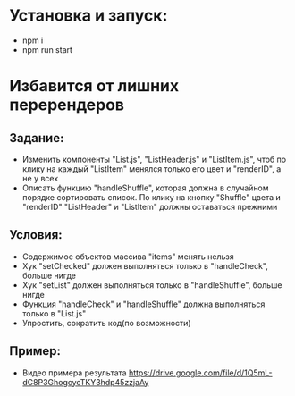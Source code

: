 # Установка и запуск:

- npm i
- npm run start

# Избавится от лишних перерендеров 

## Задание:
- Изменить компоненты "List.js", "ListHeader.js" и "ListItem.js", чтоб по клику на каждый "ListItem" менялся только его
  цвет и "renderID", а не у всех
- Описать функцию "handleShuffle", которая должна в случайном порядке сортировать список. По клику на кнопку "Shuffle"
  цвета и "renderID" "ListHeader" и "ListItem" должны оставаться прежними

## Условия:
- Содержимое объектов массива "items" менять нельзя
- Хук "setChecked" должен выполняться только в "handleCheck", больше нигде
- Хук "setList" должен выполняться только в "handleShuffle", больше нигде
- Функция "handleCheck" и "handleShuffle" должна выполняться только в "List.js"
- Упростить, сократить код(по возможности)
  
## Пример:
- Видео примера результата https://drive.google.com/file/d/1Q5mL-dC8P3GhogcycTKY3hdp45zzjaAy
